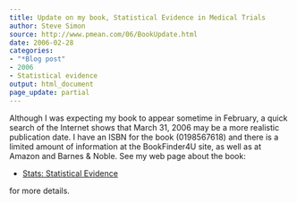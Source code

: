 ```yaml
---
title: Update on my book, Statistical Evidence in Medical Trials
author: Steve Simon
source: http://www.pmean.com/06/BookUpdate.html
date: 2006-02-28
categories:
- "*Blog post"
- 2006
- Statistical evidence
output: html_document
page_update: partial
---
```


Although I was expecting my book to appear sometime in February, a quick
search of the Internet shows that March 31, 2006 may be a more realistic
publication date. I have an ISBN for the book (0198567618) and there is
a limited amount of information at the BookFinder4U site, as well as at
Amazon and Barnes & Noble. See my web page about the book:

-   [Stats: Statistical Evidence](../evidence.asp)

for more details.

